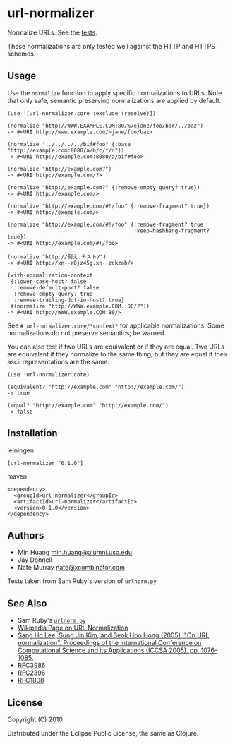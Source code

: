 # url-normalizer

Normalize URLs. See the [tests](https://github.com/retiman/url-normalizer/blob/master/test/url_normalizer/test/core.clj#L87).

These normalizations are only tested well against the HTTP and HTTPS schemes.

## Usage

Use the `normalize` function to apply specific normalizations to URLs.  Note that only safe, semantic preserving normalizations are applied by default.

    (use '[url-normalizer.core :exclude (resolve)])

    (normalize "http://WWW.EXAMPLE.COM:80/%7ejane/foo/bar/../baz")
    -> #<URI http://www.example.com/~jane/foo/baz>

    (normalize "../../../../bif#foo" {:base "http://example.com:8080/a/b/c/f/d"})
    -> #<URI http://example.com:8080/a/bif#foo>

    (normalize "http://example.com?")
    -> #<URI http://example.com/?>

    (normalize "http://example.com?" {:remove-empty-query? true})
    -> #<URI http://example.com/>

    (normalize "http://example.com/#!/foo" {:remove-fragment? true})
    -> #<URI http://example.com/>

    (normalize "http://example.com/#!/foo" {:remove-fragment? true
                                            :keep-hashbang-fragment? true})
    -> #<URI http://example.com/#!/foo>

    (normalize "http://例え.テスト/")
    -> #<URI http://xn--r8jz45g.xn--zckzah/>

    (with-normalization-context
     {:lower-case-host? false
      :remove-default-port? false
      :remove-empty-query? true
      :remove-trailing-dot-in-host? true}
     #(normalize "http://WWW.example.COM.:80/?"))
    -> #<URI http://WWW.example.COM:80/>

See `#'url-normalizer.core/*context*` for applicable normalizations.  Some normalizations do not preserve semantics; be warned.

You can also test if two URLs are equivalent or if they are equal.  Two URLs are equivalent if they normalize to the same thing, but they are equal if their ascii representations are the same.

    (use 'url-normalizer.core)

    (equivalent? "http://example.com" "http://example.com/")
    -> true

    (equal? "http://example.com" "http://example.com/")
    -> false

## Installation

leiningen

    [url-normalizer "0.1.0"]

maven

    <dependency>
      <groupId>url-normalizer</groupId>
      <artifactId>url-normalizer</artifactId>
      <version>0.1.0</version>
    </dependency>

## Authors

* Min Huang [<min.huang@alumni.usc.edu>](mailto:min.huang@alumni.usc.edu)
* Jay Donnell
* Nate Murray [<nate@xcombinator.com>](mailto:nate@xcombinator.com)

Tests taken from Sam Ruby's version of `urlnorm.py`

## See Also

* Sam Ruby's [`urlnorm.py`](http://intertwingly.net/blog/2004/08/04/Urlnorm)
* [Wikipedia Page on URL Normalization](http://en.wikipedia.org/wiki/URL_normalization)
* [Sang Ho Lee, Sung Jin Kim, and Seok Hoo Hong (2005). "On URL normalization". Proceedings of the International Conference on Computational Science and its Applications (ICCSA 2005). pp. 1076–1085.](http://dblab.ssu.ac.kr/publication/LeKi05a.pdf)
* [RFC3986](http://www.ietf.org/rfc/rfc3986.txt)
* [RFC2396](http://labs.apache.org/webarch/uri/rev-2002/rfc2396bis.html)
* [RFC1808](http://www.ietf.org/rfc/rfc1808.txt)

## License

Copyright (C) 2010

Distributed under the Eclipse Public License, the same as Clojure.
